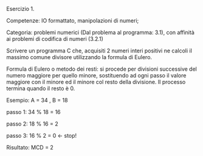 Esercizio 1.

Competenze: IO formattato, manipolazioni di numeri;

Categoria: problemi numerici (Dal problema al programma: 3.1), con affinità ai problemi di codifica di numeri (3.2.1)

Scrivere un programma C che, acquisiti 2 numeri interi positivi ne calcoli il massimo comune divisore utilizzando la formula di Eulero.

Formula di Eulero o metodo dei resti: si procede per divisioni successive del numero maggiore per quello minore, sostituendo ad ogni passo il valore maggiore con il minore ed il minore col resto della divisione. Il processo termina quando il resto è 0.

Esempio: A = 34 , B = 18

passo 1: 34 % 18 = 16

passo 2: 18 % 16 = 2

passo 3: 16 % 2 = 0 ← stop!

Risultato: MCD = 2
